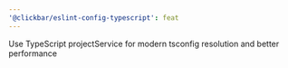 ```yaml
---
'@clickbar/eslint-config-typescript': feat
---
```


Use TypeScript projectService for modern tsconfig resolution and better performance
